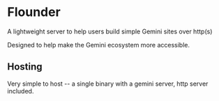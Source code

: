 # Flounder

A lightweight server to help users build simple Gemini sites over http(s)

Designed to help make the Gemini ecosystem more accessible.

## Hosting

Very simple to host -- a single binary with a gemini server, http server included. 
